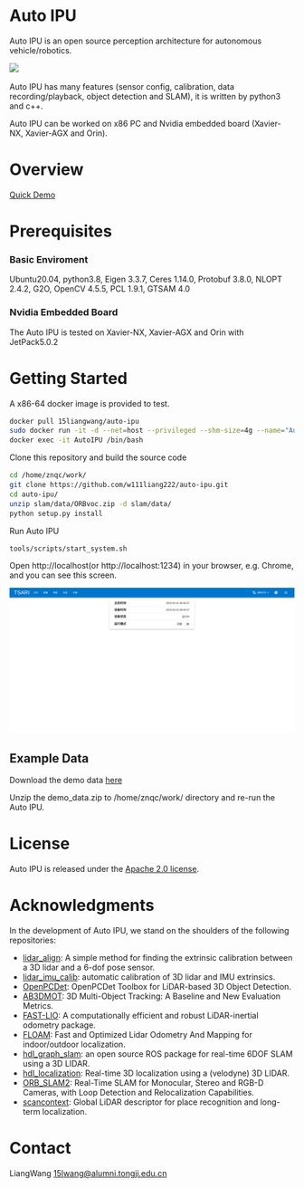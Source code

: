 # Auto IPU

Auto IPU is an open source perception architecture for autonomous vehicle/robotics.

<img src="docs/home.gif" width="720pix" />

Auto IPU has many features (sensor config, calibration, data recording/playback, object detection and SLAM), it is written by python3 and c++.

Auto IPU can be worked on x86 PC and Nvidia embedded board (Xavier-NX, Xavier-AGX and Orin).

# Overview

[Quick Demo](https://github.com/w111liang222/auto-ipu-demo)

# Prerequisites

### Basic Enviroment

Ubuntu20.04, python3.8, Eigen 3.3.7, Ceres 1.14.0, Protobuf 3.8.0, NLOPT 2.4.2, G2O, OpenCV 4.5.5, PCL 1.9.1, GTSAM 4.0

### Nvidia Embedded Board

The Auto IPU is tested on Xavier-NX, Xavier-AGX and Orin with JetPack5.0.2

# Getting Started

A x86-64 docker image is provided to test.
```bash
docker pull 15liangwang/auto-ipu
sudo docker run -it -d --net=host --privileged --shm-size=4g --name="AutoIPU" -v /media:/root/exchange 15liangwang/auto-ipu
docker exec -it AutoIPU /bin/bash
```

Clone this repository and build the source code
```bash
cd /home/znqc/work/
git clone https://github.com/w111liang222/auto-ipu.git
cd auto-ipu/
unzip slam/data/ORBvoc.zip -d slam/data/
python setup.py install
```

Run Auto IPU
```bash
tools/scripts/start_system.sh
```
Open http://localhost(or http://localhost:1234) in your browser, e.g. Chrome, and you can see this screen.

<img src="docs/home.png" width="720pix" />


## Example Data

Download the demo data [here](https://drive.google.com/file/d/1wi3KATudMX3b4Wz0Bu-qcScaFuQDvXwW/view?usp=sharing)

Unzip the demo_data.zip to /home/znqc/work/ directory and re-run the Auto IPU.

# License

Auto IPU is released under the [Apache 2.0 license](LICENSE).

# Acknowledgments

In the development of Auto IPU, we stand on the shoulders of the following repositories:

- [lidar_align](https://github.com/ethz-asl/lidar_align): A simple method for finding the extrinsic calibration between a 3D lidar and a 6-dof pose sensor.
- [lidar_imu_calib](https://github.com/chennuo0125-HIT/lidar_imu_calib): automatic calibration of 3D lidar and IMU extrinsics.
- [OpenPCDet](https://github.com/open-mmlab/OpenPCDet): OpenPCDet Toolbox for LiDAR-based 3D Object Detection.
- [AB3DMOT](https://github.com/xinshuoweng/AB3DMOT): 3D Multi-Object Tracking: A Baseline and New Evaluation Metrics.
- [FAST-LIO](https://github.com/hku-mars/FAST_LIO): A computationally efficient and robust LiDAR-inertial odometry package.
- [FLOAM](https://github.com/wh200720041/floam): Fast and Optimized Lidar Odometry And Mapping for indoor/outdoor localization.
- [hdl_graph_slam](https://github.com/koide3/hdl_graph_slam): an open source ROS package for real-time 6DOF SLAM using a 3D LIDAR.
- [hdl_localization](https://github.com/koide3/hdl_localization): Real-time 3D localization using a (velodyne) 3D LIDAR.
- [ORB_SLAM2](https://github.com/raulmur/ORB_SLAM2): Real-Time SLAM for Monocular, Stereo and RGB-D Cameras, with Loop Detection and Relocalization Capabilities.
- [scancontext](https://github.com/irapkaist/scancontext): Global LiDAR descriptor for place recognition and long-term localization.

# Contact

LiangWang 15lwang@alumni.tongji.edu.cn